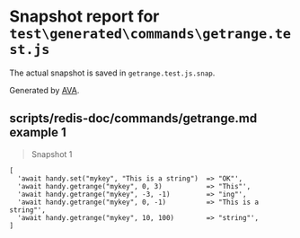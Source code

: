 # Snapshot report for `test\generated\commands\getrange.test.js`

The actual snapshot is saved in `getrange.test.js.snap`.

Generated by [AVA](https://ava.li).

## scripts/redis-doc/commands/getrange.md example 1

> Snapshot 1

    [
      'await handy.set("mykey", "This is a string")  => "OK"',
      'await handy.getrange("mykey", 0, 3)           => "This"',
      'await handy.getrange("mykey", -3, -1)         => "ing"',
      'await handy.getrange("mykey", 0, -1)          => "This is a string"',
      'await handy.getrange("mykey", 10, 100)        => "string"',
    ]
